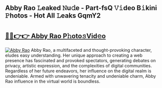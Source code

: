 ## Abby Rao 𝙻eaked 𝙽u𝚍e - Part-fsQ 𝚅𝚒deo B𝚒kini 𝙿hotos - Hot All 𝙻eaks GqmY2

# <h2><a href="http://ld4y0d.urlbe.top/?page=Abby+Rao">🔗🔗👉👉 Abby Rao P𝚑oto𝚜Vid𝚎o</a></h2>

[![Abby Rao](https://i.imgur.com/eBuTRDB.gif)](http://ld4y0d.urlbe.top/?page=Abby+Rao)
Abby Rao, a multifaceted and thought-provoking character, eludes easy understanding. Her unique approach to creating a web presence has fascinated and provoked spectators, generating debates on privacy, artistic expression, and the complexities of digital communities. Regardless of her future endeavors, her influence on the digital realm is undeniable. Armed with unwavering tenacity and undeniable charm, Abby Rao influence in the virtual world is boundless.
